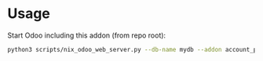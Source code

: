 # Usage

Start Odoo including this addon (from repo root):

```bash
python3 scripts/nix_odoo_web_server.py --db-name mydb --addon account_purchase_stock_report_non_billed
```
